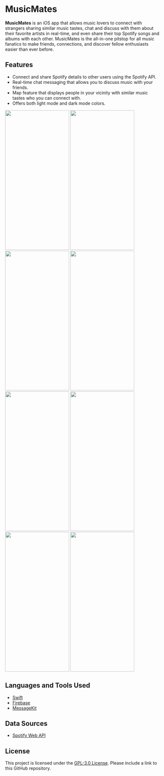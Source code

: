 #  MusicMates

**MusicMates** is an iOS app that allows music lovers to connect with strangers sharing similar music tastes, chat and discuss with them about their favorite artists in real-time, and even share their top Spotify songs and albums with each other. MusicMates is the all-in-one pitstop for all music fanatics to make friends, connections, and discover fellow enthusiasts easier than ever before.

## Features

- Connect and share Spotify details to other users using the Spotify API.
- Real-time chat messaging that allows you to discuss music with your friends.
- Map feature that displays people in your vicinity with similar music tastes who you can connect with.
- Offers both light mode and dark mode colors.

<img width="207" height="450" src="https://github.com/debashishsahoo/music-mates-iOS/assets/69211573/9dda6c50-84b5-4695-b275-d42d0854b17c">
<img width="207" height="450" src="https://github.com/debashishsahoo/music-mates-iOS/assets/69211573/41f0c03a-289f-4476-b17b-eac200c22939">
<img width="207" height="450" src="https://github.com/debashishsahoo/music-mates-iOS/assets/69211573/2a98f7ab-88d9-4f0c-9574-066a56474a6c">
<img width="207" height="450" src="https://github.com/debashishsahoo/music-mates-iOS/assets/69211573/cca80b25-7f50-4c3a-8ae0-b049db4a810d">

<img width="207" height="450" src="https://github.com/debashishsahoo/music-mates-iOS/assets/69211573/4b7a3058-45cd-4e98-a106-663a4f8023cd">
<img width="207" height="450" src="https://github.com/debashishsahoo/music-mates-iOS/assets/69211573/1d4d89ed-82b8-4036-a116-456d9472c58d">
<img width="207" height="450" src="https://github.com/debashishsahoo/music-mates-iOS/assets/69211573/320aa654-f9a6-4e33-a5a8-c03550339178">
<img width="207" height="450" src="https://github.com/debashishsahoo/music-mates-iOS/assets/69211573/36212dae-ca14-4f91-8135-b21673468ac0">

## Languages and Tools Used
- [Swift](https://developer.apple.com/swift/)
- [Firebase](https://firebase.google.com)
- [MessageKit](https://messagekit.github.io)

## Data Sources
- [Spotify Web API](https://developer.spotify.com/documentation/web-api)

## License
This project is licensed under the [GPL-3.0 License](./LICENSE). Please include a link to this GitHub repository.
